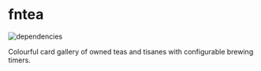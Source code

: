 # fntea

![dependencies](https://img.shields.io/david/fncombo/fntea)

Colourful card gallery of owned teas and tisanes with configurable brewing timers.
